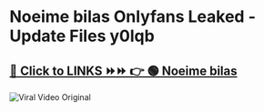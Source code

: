 
 # Noeime bilas Onlyfans Leaked - Update Files y0lqb

## <h2><a href="https://clipsfans.com/Noeime_bilas&ref=git">🔗 Click to LINKS ⏩⏩ 👉 🟢 Noeime bilas </a></h2>

<a href="https://clipsfans.com/Noeime_bilas&ref=git" rel="nofollow" data-target="animated-image.originalLink"><img src="https://i.ibb.co.com/xMMVF88/686577567.gif" alt="Viral Video Original" style="max-width: 100%; display: inline-block;" data-target="animated-image.originalImage"></a>


